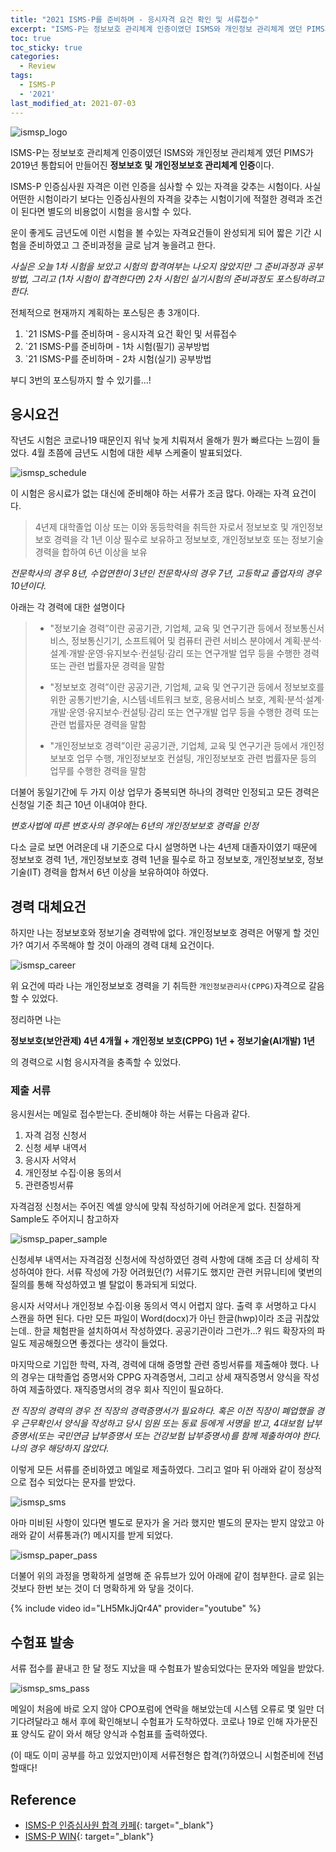 ```yaml
---
title: "2021 ISMS-P를 준비하며 - 응시자격 요건 확인 및 서류접수"
excerpt: "ISMS-P는 정보보호 관리체계 인증이였던 ISMS와 개인정보 관리체계 였던 PIMS가 2019년 통합되어 만들어진 정보보호 및 개인정보보호 관리체계 인증이다."
toc: true
toc_sticky: true
categories:
  - Review
tags:
  - ISMS-P
  - '2021'
last_modified_at: 2021-07-03
---
```


![ismsp_logo](/assets/images/2021/07/ismsp_logo.png)

ISMS-P는 정보보호 관리체계 인증이였던 ISMS와 개인정보 관리체계 였던 PIMS가 2019년 통합되어 만들어진 **정보보호 및 개인정보보호 관리체계 인증**이다.

ISMS-P 인증심사원 자격은 이런 인증을 심사할 수 있는 자격을 갖추는 시험이다. 사실 어떤한 시험이라기 보다는 인증심사원의 자격을 갖추는 시험이기에 적절한 경력과 조건이 된다면 별도의 비용없이 시험을 응시할 수 있다.

운이 좋게도 금년도에 이런 시험을 볼 수있는 자격요건들이 완성되게 되어 짧은 기간 시험을 준비하였고 그 준비과정을 글로 남겨 놓을려고 한다.

*사실은 오늘 1차 시험을 보았고 시험의 합격여부는 나오지 않았지만 그 준비과정과 공부방법, 그리고 (1차 시험이 합격한다면) 2차 시험인 실기시험의 준비과정도 포스팅하려고 한다.*

전체적으로 현재까지 계획하는 포스팅은 총 3개이다.

1. `21 ISMS-P를 준비하며 - 응시자격 요건 확인 및 서류접수
2. `21 ISMS-P를 준비하며 - 1차 시험(필기) 공부방법
3. `21 ISMS-P를 준비하며 - 2차 시험(실기) 공부방법

부디 3번의 포스팅까지 할 수 있기를...!

## 응시요건

작년도 시험은 코로나19 때문인지 워낙 늦게 치뤄져서 올해가 뭔가 빠르다는 느낌이 들었다. 4월 초쯤에 금년도 시험에 대한 세부 스케줄이 발표되었다.

![ismsp_schedule](/assets/images/2021/07/ismsp_schedule.png)

이 시험은 응시료가 없는 대신에 준비해야 하는 서류가 조금 많다.
아래는 자격 요건이다.

>4년제 대학졸업 이상 또는 이와 동등학력을 취득한 자로서 정보보호 및 개인정보보호 경력을 각 1년 이상 필수로 보유하고 정보보호, 개인정보보호 또는 정보기술 경력을 합하여 6년 이상을 보유


*전문학사의 경우 8년, 수업연한이 3년인 전문학사의 경우 7년, 고등학교 졸업자의 경우 10년이다.*

아래는 각 경력에 대한 설명이다

> -  "정보기술 경력”이란 공공기관, 기업체, 교육 및 연구기관 등에서 정보통신서비스, 정보통신기기, 소프트웨어 및 컴퓨터 관련 서비스 분야에서 계획‧분석‧설계‧개발‧운영‧유지보수‧컨설팅‧감리 또는
연구개발 업무 등을 수행한 경력 또는 관련 법률자문 경력을 말함
>
> - "정보보호 경력”이란 공공기관, 기업체, 교육 및 연구기관 등에서 정보보호를 위한 공통기반기술, 시스템‧네트워크 보호, 응용서비스 보호, 계획‧분석‧설계‧개발‧운영‧유지보수‧컨설팅‧감리 또는 연구개발 업무 등을 수행한 경력 또는 관련 법률자문 경력을 말함
>
> - "개인정보보호 경력”이란 공공기관, 기업체, 교육 및 연구기관 등에서 개인정보보호 업무 수행, 개인정보보호 컨설팅, 개인정보보호 관련 법률자문 등의 업무를 수행한 경력을 말함

더불어 동일기간에 두 가지 이상 업무가 중복되면 하나의 경력만 인정되고 모든 경력은 신청일 기준 최근 10년 이내여야 한다.

*변호사법에 따른 변호사의 경우에는 6년의 개인정보보호 경력을 인정*

다소 글로 보면 어려운데 내 기준으로 다시 설명하면 나는 4년제 대졸자이였기 때문에 정보보호 경력 1년, 개인정보보호 경력 1년을 필수로 하고 정보보호, 개인정보보호, 정보기술(IT) 경력을 합쳐서 6년 이상을 보유하여야 하였다.

## 경력 대체요건

하지만 나는 정보보호와 정보기술 경력밖에 없다. 개인정보보호 경력은 어떻게 할 것인가? 여기서 주목해야 할 것이 아래의 경력 대체 요건이다.

![ismsp_career](/assets/images/2021/07/ismsp_career.png)

위 요건에 따라 나는 개인정보보호 경력을 기 취득한 `개인정보관리사(CPPG)`자격으로 갈음할 수 있었다.

정리하면 나는

**정보보호(보안관제) 4년 4개월 + 개인정보 보호(CPPG) 1년 + 정보기술(AI개발) 1년**

의 경력으로 시험 응시자격을 충족할 수 있었다.

### 제출 서류

응시원서는 메일로 접수받는다. 준비해야 하는 서류는 다음과 같다.

1. 자격 검정 신청서
2. 신청 세부 내역서
3. 응시자 서약서
4. 개인정보 수집‧이용 동의서
5. 관련증빙서류

자격검정 신청서는 주어진 엑셀 양식에 맞춰 작성하기에 어려운게 없다. 친절하게 Sample도 주어지니 참고하자

![ismsp_paper_sample](/assets/images/2021/07/ismsp_paper_sample.png)

신청세부 내역서는 자격검정 신청서에 작성하였던 경력 사항에 대해 조금 더 상세히 작성하여야 한다. 서류 작성에 가장 어려웠던(?) 서류기도 했지만 관련 커뮤니티에 몇번의 질의를 통해 작성하였고 별 탈없이 통과되게 되었다.

응시자 서약서나 개인정보 수집‧이용 동의서 역시 어렵지 않다. 출력 후 서명하고 다시 스캔을 하면 된다. 다만 모든 파일이 Word(docx)가 아닌 한글(hwp)이라 조금 귀찮았는데.. 한글 체험판을 설치하여서 작성하였다. 공공기관이라 그런가...? 워드 확장자의 파일도 제공해줬으면 좋겠다는 생각이 들었다.

마지막으로 기입한 학력, 자격, 경력에 대해 증명할 관련 증빙서류를 제출해야 했다. 나의 경우는 대학졸업 증명서와 CPPG 자격증명서, 그리고 상세 재직증명서 양식을 작성하여 제출하였다. 재직증명서의 경우 회사 직인이 필요하다.

*전 직장의 경력의 경우 전 직장의 경력증명서가 필요하다. 혹은 이전 직장이 폐업했을 경우 근무확인서 양식을 작성하고 당시 임원 또는 동료 등에게 서명을 받고, 4대보험 납부증명서(또는 국민연금 납부증명서 또는 건강보험 납부증명서)를 함께 제출하여야 한다. 나의 경우 해당하지 않았다.*

이렇게 모든 서류를 준비하였고 메일로 제출하였다. 그리고 얼마 뒤 아래와 같이 정상적으로 접수 되었다는 문자를 받았다. 

![ismsp_sms](/assets/images/2021/07/ismsp_sms.png)

아마 미비된 사항이 있다면 별도로 문자가 올 거라 했지만 별도의 문자는 받지 않았고 아래와 같이 서류통과(?) 메시지를 받게 되었다.

![ismsp_paper_pass](/assets/images/2021/07/ismsp_paper_pass.png)

더불어 위의 과정을 명확하게 설명해 준 유튜브가 있어 아래에 같이 첨부한다. 글로 읽는 것보다 한번 보는 것이 더 명확하게 와 닿을 것이다.

{% include video id="LH5MkJjQr4A" provider="youtube" %}

## 수험표 발송

서류 접수를 끝내고 한 달 정도 지났을 때 수험표가 발송되었다는 문자와 메일을 받았다.

![ismsp_sms_pass](/assets/images/2021/07/ismsp_sms_pass.png)

메일이 처음에 바로 오지 않아 CPO포럼에 연락을 해보았는데 시스템 오류로 몇 일만 더 기다려달라고 해서 후에 확인해보니 수험표가 도착하였다. 코로나 19로 인해 자가문진표 양식도 같이 와서 해당 양식과 수험표를 출력하였다.

(이 때도 이미 공부를 하고 있었지만)이제 서류전형은 합격(?)하였으니 시험준비에 전념할때다!

## Reference
- [ISMS-P 인증심사원 합격 카페](https://cafe.naver.com/ismspwin){: target="_blank"}
- [ISMS-P WIN](https://www.youtube.com/channel/UCUKOCxqR7MiJRpEqoTue4EA){: target="_blank"}